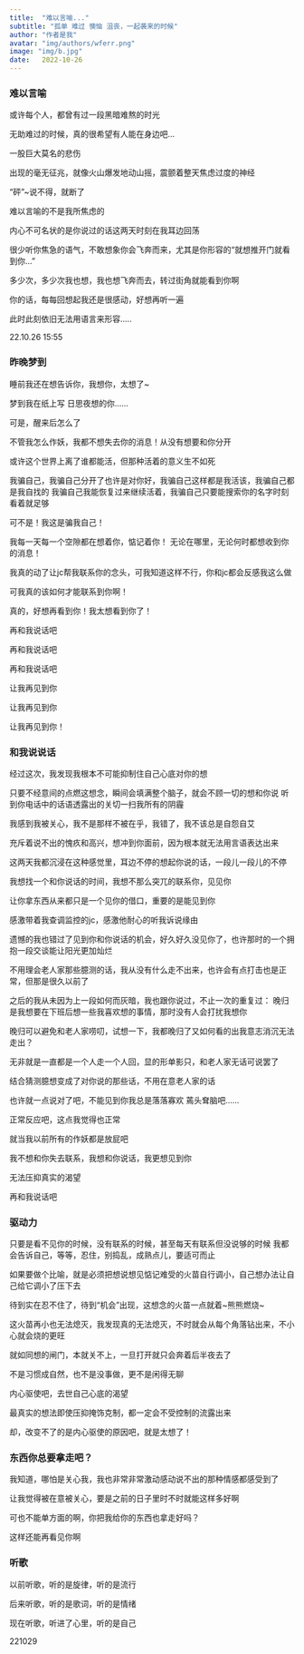 ```yaml
---
title:  "难以言喻..."
subtitle: "孤单 难过 懊恼 沮丧，一起袭来的时候"
author: "作者是我"
avatar: "img/authors/wferr.png"
image: "img/b.jpg"
date:   2022-10-26
---
```


### 难以言喻
或许每个人，都曾有过一段黑暗难熬的时光

无助难过的时候，真的很希望有人能在身边吧...

一股巨大莫名的悲伤

出现的毫无征兆，就像火山爆发地动山摇，震颤着整天焦虑过度的神经

“砰”~说不得，就断了


难以言喻的不是我所焦虑的

内心不可名状的是你说过的话这两天时刻在我耳边回荡

很少听你焦急的语气，不敢想象你会飞奔而来，尤其是你形容的“就想推开门就看到你...”

多少次，多少次我也想，我也想飞奔而去，转过街角就能看到你啊

你的话，每每回想起我还是很感动，好想再听一遍

此时此刻依旧无法用语言来形容.....

22.10.26 15:55

### 昨晚梦到
睡前我还在想告诉你，我想你，太想了~

梦到我在纸上写 日思夜想的你......

可是，醒来后怎么了

不管我怎么作妖，我都不想失去你的消息！从没有想要和你分开

或许这个世界上离了谁都能活，但那种活着的意义生不如死

我骗自己，我骗自己分开了也许是对你好，我骗自己这样都是我活该，我骗自己都是我自找的
我骗自己我能恢复过来继续活着，我骗自己只要能搜索你的名字时刻看着就足够

可不是！我这是骗我自己！

我每一天每一个空隙都在想着你，惦记着你！
无论在哪里，无论何时都想收到你的消息！


我真的动了让jc帮我联系你的念头，可我知道这样不行，你和jc都会反感我这么做

可我真的该如何才能联系到你啊！

真的，好想再看到你！我太想看到你了！

再和我说话吧

再和我说话吧

再和我说话吧

让我再见到你

让我再见到你

让我再见到你！

### 和我说说话
经过这次，我发现我根本不可能抑制住自己心底对你的想

只要不经意间的点燃这想念，瞬间会填满整个脑子，就会不顾一切的想和你说
听到你电话中的话语透露出的关切一扫我所有的阴霾

我感到我被关心，我不是那样不被在乎，我错了，我不该总是自怨自艾

充斥着说不出的愧疚和高兴，想冲到你面前，因为根本就无法用言语表达出来

这两天我都沉浸在这种感觉里，耳边不停的想起你说的话，一段儿一段儿的不停

我想找一个和你说话的时间，我想不那么突兀的联系你，见见你

让你拿东西从来都只是一个见你的借口，重要的是能见到你

感激带着我查调监控的jc，感激他耐心的听我诉说缘由

遗憾的我也错过了见到你和你说话的机会，好久好久没见你了，也许那时的一个拥抱一段交谈能让阳光更加灿烂

不用理会老人家那些臆测的话，我从没有什么走不出来，也许会有点打击也是正常，但那是很久以前了

之后的我从未因为上一段如何而灰暗，我也跟你说过，不止一次的重复过：
晚归是我想要在下班后想一些我喜欢想的事情，那时没有人会打扰我想你

晚归可以避免和老人家唠叨，试想一下，我都晚归了又如何看的出我意志消沉无法走出？

无非就是一直都是一个人走一个人回，显的形单影只，和老人家无话可说罢了

结合猜测臆想变成了对你说的那些话，不用在意老人家的话

也许就一点说对了吧，不能见到你我总是落落寡欢 蔫头耷脑吧......

正常反应吧，这点我觉得也正常

就当我以前所有的作妖都是放屁吧

我不想和你失去联系，我想和你说话，我更想见到你

无法压抑真实的渴望

再和我说话吧

### 驱动力
只要是看不见你的时候，没有联系的时候，甚至每天有联系但没说够的时候
我都会告诉自己，等等，忍住，别捣乱，成熟点儿，要适可而止

如果要做个比喻，就是必须把想说想见惦记难受的火苗自行调小，自己想办法让自己给它调小了压下去

待到实在忍不住了，待到“机会”出现，这想念的火苗一点就着~熊熊燃烧~

这火苗再小也无法熄灭，我发现真的无法熄灭，不时就会从每个角落钻出来，不小心就会烧的更旺

就如同想的闸门，本就关不上，一旦打开就只会奔着后半夜去了

不是习惯成自然，也不是没事做，更不是闲得无聊

内心驱使吧，去世自己心底的渴望

最真实的想法即使压抑掩饰克制，都一定会不受控制的流露出来

却，改变不了的是内心驱使的原因吧，就是太想了！

### 东西你总要拿走吧？
我知道，哪怕是关心我，我也非常非常激动感动说不出的那种情感都感受到了

让我觉得被在意被关心，要是之前的日子里时不时就能这样多好啊

可也不能单方面的啊，你把我给你的东西也拿走好吗？

这样还能再看见你啊

### 听歌
以前听歌，听的是旋律，听的是流行

后来听歌，听的是歌词，听的是情绪

现在听歌，听进了心里，听的是自己

221029

